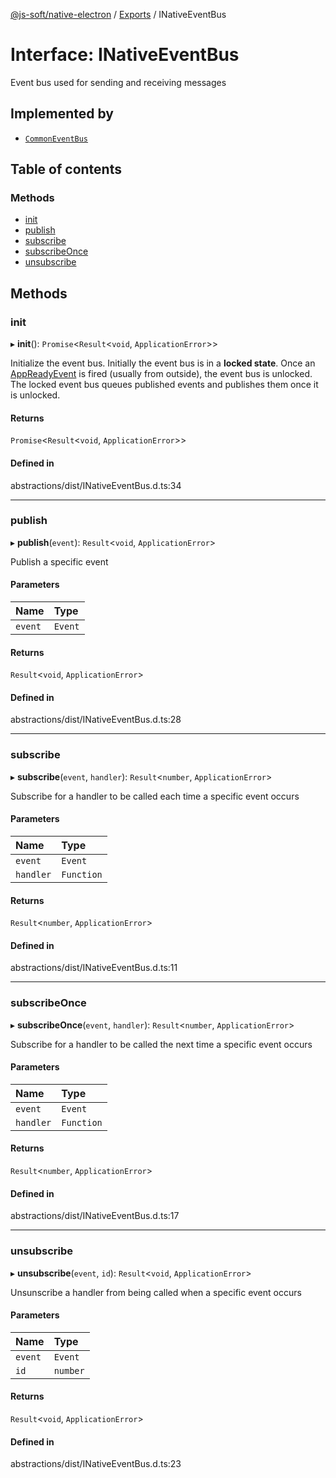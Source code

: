 [@js-soft/native-electron](../README.md) / [Exports](../modules.md) / INativeEventBus

# Interface: INativeEventBus

Event bus used for sending and receiving messages

## Implemented by

-   [`CommonEventBus`](../classes/CommonEventBus.md)

## Table of contents

### Methods

-   [init](INativeEventBus.md#init)
-   [publish](INativeEventBus.md#publish)
-   [subscribe](INativeEventBus.md#subscribe)
-   [subscribeOnce](INativeEventBus.md#subscribeonce)
-   [unsubscribe](INativeEventBus.md#unsubscribe)

## Methods

### init

▸ **init**(): `Promise`<`Result`<`void`, `ApplicationError`\>\>

Initialize the event bus.
Initially the event bus is in a **locked state**. Once an [AppReadyEvent](../classes/AppReadyEvent.md) is fired (usually from outside), the event bus is unlocked.
The locked event bus queues published events and publishes them once it is unlocked.

#### Returns

`Promise`<`Result`<`void`, `ApplicationError`\>\>

#### Defined in

abstractions/dist/INativeEventBus.d.ts:34

---

### publish

▸ **publish**(`event`): `Result`<`void`, `ApplicationError`\>

Publish a specific event

#### Parameters

| Name    | Type    |
| :------ | :------ |
| `event` | `Event` |

#### Returns

`Result`<`void`, `ApplicationError`\>

#### Defined in

abstractions/dist/INativeEventBus.d.ts:28

---

### subscribe

▸ **subscribe**(`event`, `handler`): `Result`<`number`, `ApplicationError`\>

Subscribe for a handler to be called each time a specific event occurs

#### Parameters

| Name      | Type       |
| :-------- | :--------- |
| `event`   | `Event`    |
| `handler` | `Function` |

#### Returns

`Result`<`number`, `ApplicationError`\>

#### Defined in

abstractions/dist/INativeEventBus.d.ts:11

---

### subscribeOnce

▸ **subscribeOnce**(`event`, `handler`): `Result`<`number`, `ApplicationError`\>

Subscribe for a handler to be called the next time a specific event occurs

#### Parameters

| Name      | Type       |
| :-------- | :--------- |
| `event`   | `Event`    |
| `handler` | `Function` |

#### Returns

`Result`<`number`, `ApplicationError`\>

#### Defined in

abstractions/dist/INativeEventBus.d.ts:17

---

### unsubscribe

▸ **unsubscribe**(`event`, `id`): `Result`<`void`, `ApplicationError`\>

Unsunscribe a handler from being called when a specific event occurs

#### Parameters

| Name    | Type     |
| :------ | :------- |
| `event` | `Event`  |
| `id`    | `number` |

#### Returns

`Result`<`void`, `ApplicationError`\>

#### Defined in

abstractions/dist/INativeEventBus.d.ts:23
